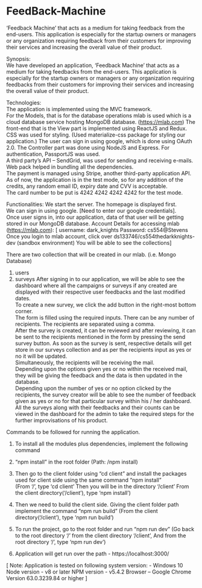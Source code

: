 # FeedBack-Machine
‘Feedback Machine’ that acts as a medium for taking feedback from the end-users. This application is especially for the startup owners or managers or any organization requiring feedback from their customers for improving their services and increasing the overall value of their product.

Synopsis:  
We have developed an application, ‘Feedback Machine’ that acts as a medium for taking feedbacks from the end-users. This application is especially for the startup owners or managers or any organization requiring feedbacks from their customers for improving their services and increasing the overall value of their product.  
 
Technologies:  
The application is implemented using the MVC framework.  
For the Models, that is for the database operations mlab is used which is a cloud database service hosting MongoDB database.  (https://mlab.com) 
The front-end that is the View part is implemented using ReactJS and Redux.  CSS was used for styling. (Used materialize-css package for styling our application.) 
The user can sign in using google, which is done using OAuth 2.0. 
The Controller part was done using NodeJS and Express. For authentication, PassportJS was used.  
A third party’s API – SendGrid, was used for sending and receiving e-mails. Web pack helped in bundling all the dependencies.  
The payment is managed using Stripe, another third-party application API.  
As of now, the application is in the test mode, so for any addition of the credits, any random email ID, expiry date and CVV is acceptable.  
The card number to be put is 4242 4242 4242 4242 for the test mode.  
 
Functionalities: 
We start the server. The homepage is displayed first.  
We can sign in using google. [Need to enter our google credentials].  
Once user signs in, into our application, data of that user will be getting stored in our MongoDB database. 
Account Details for accessing mlab (https://mlab.com): 
[ username: dark_knights 
Password: cs554@Stevens  
Once you login to mlab account, click over ds133746/cs554thedarkknights-dev (sandbox environment) 
You will be able to see the collections] 
 
There are two collection that will be created in our mlab. (i.e. Mongo Database) 
1)	users 
2)	surveys 
After signing in to our application, we will be able to see the dashboard where all the campaigns or surveys if any created are displayed with their respective user feedbacks and the last modified dates.  
To create a new survey, we click the add button in the right-most bottom corner.  
The form is filled using the required inputs. There can be any number of recipients. The recipients are separated using a comma.  
After the survey is created, it can be reviewed and after reviewing, it can be sent to the recipients mentioned in the form by pressing the send survey button. 
As soon as the survey is sent, respective details will get store in our surveys collection and as per the recipients input as yes or no it will be updated.   
Simultaneously, the recipients will be receiving the mail.  
Depending upon the options given yes or no within the received mail, they will be giving the feedback and the data is then updated in the database.  
Depending upon the number of yes or no option clicked by the recipients, the survey creator will be able to see the number of feedback given as yes or no for that particular survey within his / her dashboard. 
All the surveys along with their feedbacks and their counts can be viewed in the dashboard for the admin to take the required steps for the further improvisations of his product. 
 

Commands to be followed for running the application.  
1.	To install all the modules plus dependencies, implement the following command 
 
2.	“npm install” in the root folder (Path: /npm install) 
 
3.	Then go to the client folder using “cd client” and install the packages used for client side using the same command “npm install”  
(From ‘/’,  type ‘cd client’ 
Then you will be in the directory ‘/client’ 
From the client directory(‘/client’), type ‘npm install’) 
 
4.	Then we need to build the client side. Giving the client folder path implement the command “npm run build” 
(From the client directory(‘/client’), type ‘npm run build’) 
 
5.	To run the project, go to the root folder and run “npm run dev” 
(Go back to the root directory ‘/’ from the client directory ‘/client’,  And from the root directory ‘/’, type ‘npm run dev’) 
 
6.	Application will get run over the path - https://localhost:3000/ 
 
[ Note: Application is tested on following system version: - 
 	Windows 10 
 	Node version - v8 or later 
 	NPM version - v5.4.2 
 	Browser – Google Chrome Version 63.0.3239.84 or higher 
] 
 
 
 
 
 
 
 
 
 
 
 
 
 
 
 
 
 
 
 

